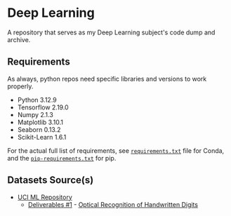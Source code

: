 # Deep Learning

A repository that serves as my Deep Learning subject's code dump and archive.

## Requirements

As always, python repos need specific libraries and versions to work properly.

- Python 3.12.9
- Tensorflow 2.19.0
- Numpy 2.1.3
- Matplotlib 3.10.1
- Seaborn 0.13.2
- Scikit-Learn 1.6.1

For the actual full list of requirements, see [`requirements.txt`](./requirements.txt) file for Conda, and the [`pip-requirements.txt`](./pip-requirements.txt) for pip.

## Datasets Source(s)

- [UCI ML Repository](https://archive.ics.uci.edu/)
 	- [Deliverables #1](./Codes/Deliverables/D1/) - [Optical Recognition of Handwritten Digits](https://archive.ics.uci.edu/dataset/80/optical+recognition+of+handwritten+digits)
